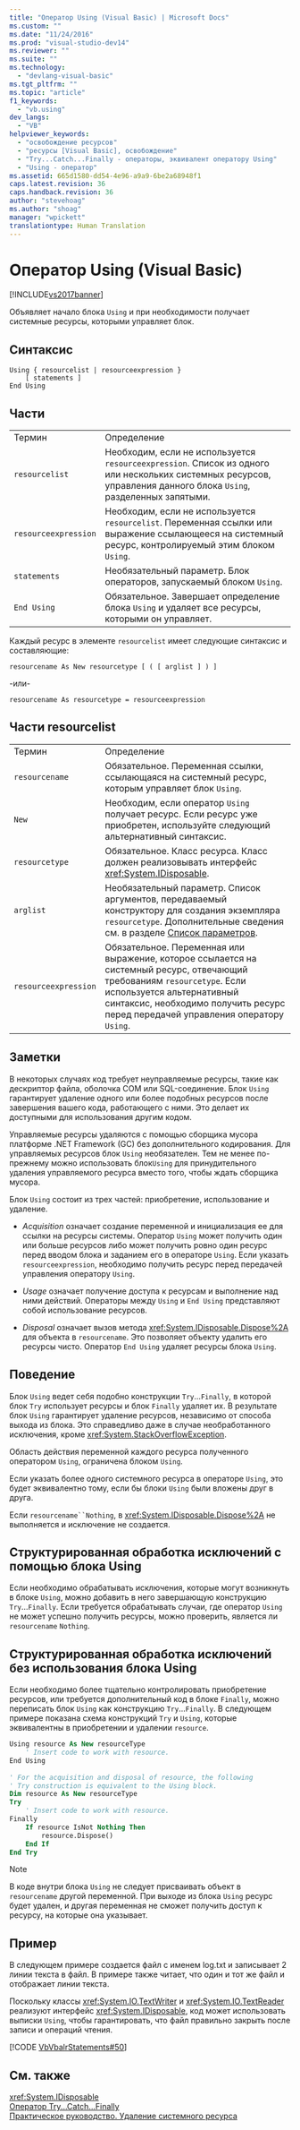 ```yaml
---
title: "Оператор Using (Visual Basic) | Microsoft Docs"
ms.custom: ""
ms.date: "11/24/2016"
ms.prod: "visual-studio-dev14"
ms.reviewer: ""
ms.suite: ""
ms.technology: 
  - "devlang-visual-basic"
ms.tgt_pltfrm: ""
ms.topic: "article"
f1_keywords: 
  - "vb.using"
dev_langs: 
  - "VB"
helpviewer_keywords: 
  - "освобождение ресурсов"
  - "ресурсы [Visual Basic], освобождение"
  - "Try...Catch...Finally - операторы, эквивалент оператору Using"
  - "Using - оператор"
ms.assetid: 665d1580-dd54-4e96-a9a9-6be2a68948f1
caps.latest.revision: 36
caps.handback.revision: 36
author: "stevehoag"
ms.author: "shoag"
manager: "wpickett"
translationtype: Human Translation
---
```

# Оператор Using (Visual Basic)
[!INCLUDE[vs2017banner](../../../csharp/includes/vs2017banner.md)]

Объявляет начало блока `Using` и при необходимости получает системные ресурсы, которыми управляет блок.  
  
## Синтаксис  
  
```  
Using { resourcelist | resourceexpression }  
    [ statements ]  
End Using  
```  
  
## Части  
  
|||  
|-|-|  
|Термин|Определение|  
|`resourcelist`|Необходим, если не используется `resourceexpression`.  Список из одного или нескольких системных ресурсов, управления данного блока `Using`, разделенных запятыми.|  
|`resourceexpression`|Необходим, если не используется `resourcelist`.  Переменная ссылки или выражение ссылающееся на системный ресурс, контролируемый этим блоком `Using`.|  
|`statements`|Необязательный параметр.  Блок операторов, запускаемый блоком `Using`.|  
|`End Using`|Обязательное.  Завершает определение блока `Using` и удаляет все ресурсы, которыми он управляет.|  
  
 Каждый ресурс в элементе `resourcelist` имеет следующие синтаксис и составляющие:  
  
 `resourcename As New resourcetype [ ( [ arglist ] ) ]`  
  
 \-или\-  
  
 `resourcename As resourcetype = resourceexpression`  
  
## Части resourcelist  
  
|||  
|-|-|  
|Термин|Определение|  
|`resourcename`|Обязательное.  Переменная ссылки, ссылающаяся на системный ресурс, которым управляет блок `Using`.|  
|`New`|Необходим, если оператор `Using` получает ресурс.  Если ресурс уже приобретен, используйте следующий альтернативный синтаксис.|  
|`resourcetype`|Обязательное.  Класс ресурса.  Класс должен реализовывать интерфейс <xref:System.IDisposable>.|  
|`arglist`|Необязательный параметр.  Список аргументов, передаваемый конструктору для создания экземпляра `resourcetype`.  Дополнительные сведения см. в разделе [Список параметров](../../../visual-basic/language-reference/statements/parameter-list.md).|  
|`resourceexpression`|Обязательное.  Переменная или выражение, которое ссылается на системный ресурс, отвечающий требованиям `resourcetype`.  Если используется альтернативный синтаксис, необходимо получить ресурс перед передачей управления оператору `Using`.|  
  
## Заметки  
 В некоторых случаях код требует неуправляемые ресурсы, такие как дескриптор файла, оболочка COM или SQL\-соединение.  Блок `Using` гарантирует удаление одного или более подобных ресурсов после завершения вашего кода, работающего с ними.  Это делает их доступными для использования другим кодом.  
  
 Управляемые ресурсы удаляются с помощью сборщика мусора платформе .NET Framework \(GC\) без дополнительного кодирования.  Для управляемых ресурсов блок `Using` необязателен.  Тем не менее по\-прежнему можно использовать блок`Using` для принудительного удаления управляемого ресурса вместо того, чтобы ждать сборщика мусора.  
  
 Блок `Using` состоит из трех частей: приобретение, использование и удаление.  
  
-   *Acquisition* означает создание переменной и инициализация ее для ссылки на ресурсы системы.  Оператор `Using` может получить один или больше ресурсов либо может получить ровно один ресурс перед вводом блока и заданием его в операторе `Using`.  Если указать `resourceexpression`, необходимо получить ресурс перед передачей управления оператору `Using`.  
  
-   *Usage* означает получение доступа к ресурсам и выполнение над ними действий.  Операторы между `Using` и `End Using` представляют собой использование ресурсов.  
  
-   *Disposal* означает вызов метода <xref:System.IDisposable.Dispose%2A> для объекта в `resourcename`.  Это позволяет объекту удалить его ресурсы чисто.  Оператор `End Using` удаляет ресурсы блока `Using`.  
  
## Поведение  
 Блок `Using` ведет себя подобно конструкции `Try`...`Finally`, в которой блок `Try` использует ресурсы и блок `Finally` удаляет их.  В результате блок `Using` гарантирует удаление ресурсов, независимо от способа выхода из блока.  Это справедливо даже в случае необработанного исключения, кроме <xref:System.StackOverflowException>.  
  
 Область действия переменной каждого ресурса полученного оператором `Using`, ограничена блоком `Using`.  
  
 Если указать более одного системного ресурса в операторе `Using`, это будет эквивалентно тому, если бы блоки `Using` были вложены друг в друга.  
  
 Если `resourcename``Nothing`, в <xref:System.IDisposable.Dispose%2A> не выполняется и исключение не создается.  
  
## Структурированная обработка исключений с помощью блока Using  
 Если необходимо обрабатывать исключения, которые могут возникнуть в блоке `Using`, можно добавить в него завершающую конструкцию `Try`...`Finally`.  Если требуется обрабатывать случаи, где оператор `Using` не может успешно получить ресурсы, можно проверить, является ли `resourcename` `Nothing`.  
  
## Структурированная обработка исключений без использования блока Using  
 Если необходимо более тщательно контролировать приобретение ресурсов, или требуется дополнительный код в блоке `Finally`, можно переписать блок `Using` как конструкцию `Try`...`Finally`.  В следующем примере показана схема конструкций `Try` и `Using`, которые эквивалентны в приобретении и удалении `resource`.  
  
```vb  
Using resource As New resourceType   
    ' Insert code to work with resource.  
End Using  
  
' For the acquisition and disposal of resource, the following  
' Try construction is equivalent to the Using block.  
Dim resource As New resourceType  
Try   
    ' Insert code to work with resource.  
Finally   
    If resource IsNot Nothing Then  
        resource.Dispose()   
    End If  
End Try   
```  
  
> [!NOTE]
>  В коде внутри блока `Using` не следует присваивать объект в `resourcename` другой переменной.  При выходе из блока `Using` ресурс будет удален, и другая переменная не сможет получить доступ к ресурсу, на которые она указывает.  
  
## Пример  
 В следующем примере создается файл с именем log.txt и записывает 2 линии текста в файл.  В примере также читает, что один и тот же файл и отображает линии текста.  
  
 Поскольку классы <xref:System.IO.TextWriter> и <xref:System.IO.TextReader> реализуют интерфейс <xref:System.IDisposable>, код может использовать выписки `Using`, чтобы гарантировать, что файл правильно закрыть после записи и операций чтения.  
  
 [!CODE [VbVbalrStatements#50](../CodeSnippet/VS_Snippets_VBCSharp/VbVbalrStatements#50)]  
  
## См. также  
 <xref:System.IDisposable>   
 [Оператор Try...Catch...Finally](../../../visual-basic/language-reference/statements/try-catch-finally-statement.md)   
 [Практическое руководство. Удаление системного ресурса](../../../visual-basic/programming-guide/language-features/control-flow/how-to-dispose-of-a-system-resource.md)
